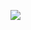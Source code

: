 ![](http://latex.codecogs.com/gif.latex?\begin{cases}\omega_{i+1}=\omega_{i}-\frac{g}{l}\sin{\theta_i}\Delta{t}\\{\theta_{i+1}=\theta_{i}+\omega_{i}\Delta{t}}\end{cases})
